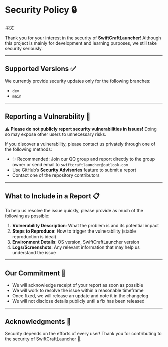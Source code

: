 # Security Policy 🔒
*[中文](../SECURITY.md)*

Thank you for your interest in the security of **SwiftCraftLauncher**!
Although this project is mainly for development and learning purposes, we still take security seriously.

---

## Supported Versions ✅

We currently provide security updates only for the following branches:

* `dev`
* `main`

---

## Reporting a Vulnerability 🐞

⚠️ **Please do not publicly report security vulnerabilities in Issues!**
Doing so may expose other users to unnecessary risks.

If you discover a vulnerability, please contact us privately through one of the following methods:

* ✨ Recommended: Join our QQ group and report directly to the group owner or send email to `swiftcraftlauncher@outlook.com`
* Use GitHub’s **Security Advisories** feature to submit a report
* Contact one of the repository contributors

---

## What to Include in a Report 📋

To help us resolve the issue quickly, please provide as much of the following as possible:

1. **Vulnerability Description**: What the problem is and its potential impact
2. **Steps to Reproduce**: How to trigger the vulnerability (stable reproduction is ideal)
3. **Environment Details**: OS version, SwiftCraftLauncher version
4. **Logs/Screenshots**: Any relevant information that may help us understand the issue

---

## Our Commitment 🤝

* We will acknowledge receipt of your report as soon as possible
* We will work to resolve the issue within a reasonable timeframe
* Once fixed, we will release an update and note it in the changelog
* We will not disclose details publicly until a fix has been released

---

## Acknowledgments 💖

Security depends on the efforts of every user!
Thank you for contributing to the security of SwiftCraftLauncher 🙏.
